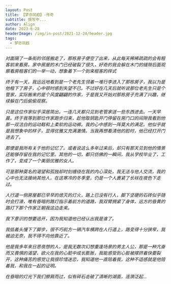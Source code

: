 ```yaml
---
layout: Post
title: 【梦亦同趋】-传奇
subtitle: 撰写中...
author: Align
date: 2023-6-28
headerImage: /img/in-post/2021-12-24/header.jpg
tags:
  - 梦亦同趋
---
```




<!-- more -->


*对面隔了一条街的邻居搬走了，那栋房子便空了出来，从此每天稀稀疏疏的会有租客前来看房。家中房屋的木门已经破裂了很久，好奇的我会躲在木门的缝隙后面观察看房租客们的一举一动，想象着下一个到来租客的样式*

*终于有一天，我远远地看到是一个老先生领着一堆行李进入了那栋房子，我以为是他租下了房子，心中顿时感到失望不已。不过好在几天后就听说那位老先生只是个管家，实际搬来的是个风度翩翩的作家，于是我又开始对那栋房子充满了兴趣，继续躲在门后偷偷观察。*

*只是这位作家似乎深居简出，一连几天都只见到老管家送一些东西进去。一天早晨，终于我等到那位作家跑步归来，趁他取钥匙开门停留在房门口的间隙我看到他那一双洁白的运动鞋和上柔软的运动裤。我的心中感到一阵莫大的满足。他似乎就是我想象中的样子，显得优雅又充满激情。当我再想看清他的脸时，他已经打开门进去了。*

*那便是我所有关于他的记忆了。或者说这么多年过来后，却只有那天见到他的情景还能够存留在我的记忆里。其他的一切，都只仿佛的一瞬间，我从学校毕业了，工作了，变成了一个美丽优雅的女人。*

*可是那种莫名的渴望和孤独却时刻缠绕在我的内心深处，我无法与他人交流，我的心中也无法接纳其他人，在这寒冷的冬季里，仍是一个人裹紧了长袄在夜色下走过。*

*人行道一侧房屋都已早早的熄灭的灯火，路上已没有行人，脚下坚硬的石砖似乎随时会打滑，唯有昏暗的路灯指示着前方的道路，我双臂拥紧了身体，远方的昏黄的路灯下那个作家正朝我这边走来。*

*我下意识的想要逃开，因为我知道他已经认出我是谁了。*

*我低着头慢下了脚步，很不巧前方一辆汽车横跨在人行道上，路变得十分狭窄，我被迫无奈，我不得不向他靠近了。*

*他是我多年来日思夜想的人，是我无数次幻想重逢场景的男主人公，那是一种亢奋而又畏惧的渴望，欲火在我的心脏中成长膨胀，我能感受到心脏被撑挤着快要裂开，这种痛苦的感觉让我很珍惜迷恋，我知道他一直陪着我，这种不适感就是他陪着我，和我在一起的证明。*

*在昏暗的灯光下我们擦肩而过，似有碎石击破了清晰的湖面，涟漪泛起...*

[//]: # (多年以来，我的脑海里常常会出现这样一段模糊的记忆，主人公的经历仿佛与我心中的某段情感相呼应，让我偶尔打开这个情感匣子的时候总是久久无法宁静。我们似乎都是一个求而不得的人)
